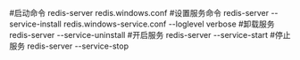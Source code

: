 #启动命令
redis-server redis.windows.conf 
#设置服务命令
redis-server --service-install redis.windows-service.conf --loglevel verbose
#卸载服务
redis-server --service-uninstall
#开启服务
redis-server --service-start
#停止服务
redis-server --service-stop